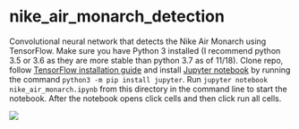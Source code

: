 # nike_air_monarch_detection
Convolutional neural network that detects the Nike Air Monarch using TensorFlow. Make sure you have Python 3 installed (I recommend python 3.5 or 3.6 as they are more stable than python 3.7 as of 11/18). Clone repo, follow [TensorFlow installation guide](https://github.com/tensorflow/models/blob/master/research/object_detection/g3doc/installation.md) and install [Jupyter notebook](http://jupyter.org/install) by running the command `python3 -m pip install jupyter`. Run `jupyter notebook nike_air_monarch.ipynb` from this directory in the command line to start the notebook. After the notebook opens click cells and then click run all cells.

![](demo.gif)
